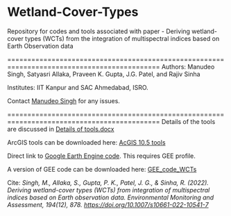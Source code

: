 # Wetland-Cover-Types

Repository for codes and tools associated with paper - 
Deriving wetland-cover types (WCTs) from the integration of multispectral indices based on Earth Observation data

============================================================================================
Authors: Manudeo Singh, Satyasri Allaka, Praveen K. Gupta, J.G. Patel, and Rajiv Sinha

Institutes: IIT Kanpur and SAC Ahmedabad, ISRO. 

Contact [Manudeo Singh](mailto:manudeo.singh@uni-potsdam.de) for any issues.

============================================================================================
Details of the tools are discussed in [Details of tools.docx ](https://github.com/manudeo/Wetland-Cover-Types/blob/main/Details%20of%20tools.docx)

ArcGIS tools can be downloaded here: [AcGIS 10.5 tools](https://github.com/manudeo/Wetland-Cover-Types/blob/main/WCT_Toolbox.tbx) 

Direct link to [Google Earth Engine code](https://code.earthengine.google.com/e72bfe791f13493febabacd99a2aab84). This requires GEE profile. 

A version of GEE code can be downloaded here: [GEE_code_WCTs](https://github.com/manudeo/Wetland-Cover-Types/blob/main/GEE_code_WCTs.js)


Cite:
_Singh, M., Allaka, S., Gupta, P. K., Patel, J. G., & Sinha, R. (2022). Deriving wetland-cover types (WCTs) from integration of multispectral indices based on Earth observation data. Environmental Monitoring and Assessment, 194(12), 878. https://doi.org/10.1007/s10661-022-10541-7_
